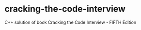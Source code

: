 cracking-the-code-interview
===========================

C++ solution of book Cracking the Code Interview - FIFTH Edition
